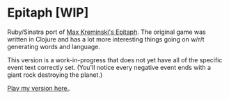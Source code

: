# Epitaph [WIP]

Ruby/Sinatra port of [Max Kreminski's Epitaph](https://github.com/mkremins/epitaph).
The original game was written in Clojure and has a lot more interesting things going on w/r/t generating words and language.

This version is a work-in-progress that does not yet have all of the specific event text correctly set.
(You'll notice every negative event ends with a giant rock destroying the planet.)

[Play my version here.](https://epitaph-rb.herokuapp.com/).

